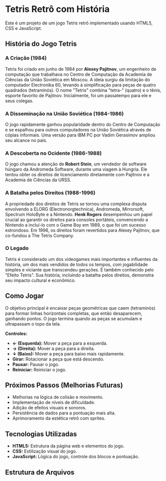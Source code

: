 # Tetris Retrô com História

Este é um projeto de um jogo Tetris retrô implementado usando HTML5, CSS e JavaScript.

## História do Jogo Tetris

### A Criação (1984)

Tetris foi criado em junho de 1984 por **Alexey Pajitnov**, um engenheiro de computação que trabalhava no Centro de Computação da Academia de Ciências da União Soviética em Moscou. A ideia surgiu da limitação do computador Electronika 60, levando à simplificação para peças de quatro quadrados (tetraminós). O nome "Tetris" combina "tetra-" (quatro) e o tênis, esporte favorito de Pajitnov. Inicialmente, foi um passatempo para ele e seus colegas.

### A Disseminação na União Soviética (1984-1986)

O jogo rapidamente ganhou popularidade dentro do Centro de Computação e se espalhou para outros computadores na União Soviética através de cópias informais. Uma versão para IBM PC por Vadim Gerasimov ampliou seu alcance no país.

### A Descoberta no Ocidente (1986-1988)

O jogo chamou a atenção de **Robert Stein**, um vendedor de software húngaro da Andromeda Software, durante uma viagem à Hungria. Ele tentou obter os direitos de licenciamento diretamente com Pajitnov e a Academia de Ciências da URSS.

### A Batalha pelos Direitos (1988-1996)

A propriedade dos direitos de Tetris se tornou uma complexa disputa envolvendo a ELORG (Electronorgtechnica), Andromeda, Mirrorsoft, Spectrum HoloByte e a Nintendo. **Henk Rogers** desempenhou um papel crucial ao garantir os direitos para consoles portáteis, convencendo a Nintendo a incluí-lo com o Game Boy em 1989, o que foi um sucesso estrondoso. Em 1996, os direitos foram revertidos para Alexey Pajitnov, que co-fundou a The Tetris Company.

### O Legado

Tetris é considerado um dos videogames mais importantes e influentes da história, um dos mais vendidos de todos os tempos, com jogabilidade simples e viciante que transcendeu gerações. É também conhecido pelo "Efeito Tetris". Sua história, incluindo a batalha pelos direitos, demonstra seu impacto cultural e econômico.

## Como Jogar

O objetivo principal é encaixar peças geométricas que caem (tetraminós) para formar linhas horizontais completas, que então desaparecem, ganhando pontos. O jogo termina quando as peças se acumulam e ultrapassam o topo da tela.

**Controles:**

* **← (Esquerda):** Mover a peça para a esquerda.
* **→ (Direita):** Mover a peça para a direita.
* **↓ (Baixo):** Mover a peça para baixo mais rapidamente.
* **Girar:** Rotacionar a peça que está descendo.
* **Pausar:** Pausar o jogo.
* **Reiniciar:** Reiniciar o jogo.

## Próximos Passos (Melhorias Futuras)

* Melhorias na lógica de colisão e movimento.
* Implementação de níveis de dificuldade.
* Adição de efeitos visuais e sonoros.
* Persistência de dados para a pontuação mais alta.
* Aprimoramento da estética retrô com sprites.

## Tecnologias Utilizadas

* **HTML5:** Estrutura da página web e elementos do jogo.
* **CSS:** Estilização visual do jogo.
* **JavaScript:** Lógica do jogo, controle dos blocos e pontuação.

## Estrutura de Arquivos
